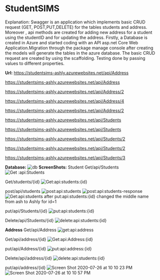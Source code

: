 # StudentSIMS
Explanation:
Swagger is an application which implements basic CRUD request (GET, POST,PUT,DELETE) for the tables students and address. Moreover , api methods are created for adding new address for a student using the studentID and for updating the address.
 Firstly, a Database is created in Azure and  started coding with an API asp.net Core Web Application.Migration through the package manage console after creating the models will generate the tables in the azure database. The basic CRUD request are created by using the scaffolding. Testing done by passing values to different properties.
 
 
 
**Url:** 
https://studentsims-ashly.azurewebsites.net/api/Address

https://studentsims-ashly.azurewebsites.net/api/Address

https://studentsims-ashly.azurewebsites.net/api/Address/2

https://studentsims-ashly.azurewebsites.net/api/Address/4

https://studentsims-ashly.azurewebsites.net/api/Address/2

https://studentsims-ashly.azurewebsites.net/api/Students

https://studentsims-ashly.azurewebsites.net/api/Students

https://studentsims-ashly.azurewebsites.net/api/Students/2

https://studentsims-ashly.azurewebsites.net/api/Students/2

https://studentsims-ashly.azurewebsites.net/api/Students/3

**Database:**
![db](https://user-images.githubusercontent.com/64385395/88472060-79c6b900-cf63-11ea-9ec2-15b0ea9aec92.png)
**ScreenShots:**
Student
Get/api/Students
![Get :api:Students](https://user-images.githubusercontent.com/64385395/88472084-a5e23a00-cf63-11ea-89f3-43a617d347e1.png)

Get/students/{id}
![Get:api:students:{id}](https://user-images.githubusercontent.com/64385395/88472106-c0b4ae80-cf63-11ea-9945-efd4879a9e6c.png)

post/api/students
![post:api:students](https://user-images.githubusercontent.com/64385395/88472124-df1aaa00-cf63-11ea-8526-deabe706bd89.png)
![post:api:students-response](https://user-images.githubusercontent.com/64385395/88472132-eb066c00-cf63-11ea-9487-e4d1704d1253.png)
![Get:api:students after put:api:students:{id} changed the middle name from   ash  to  Ashly  for id=1](https://user-images.githubusercontent.com/64385395/88472154-0f624880-cf64-11ea-92b3-31e757c60b6d.png)

put/api/Students/{id}
![put:api:students:{id}](https://user-images.githubusercontent.com/64385395/88472165-26089f80-cf64-11ea-8c9a-95af6130fec3.png)

Delete/api/Students/{id}
![delete:api:students:{id}](https://user-images.githubusercontent.com/64385395/88472173-36207f00-cf64-11ea-8e4e-d15a1dbf9f1c.png)

**Address**
Get/api/Address
![get:api:address](https://user-images.githubusercontent.com/64385395/88472185-551f1100-cf64-11ea-9123-2cd10719b80f.png)

Get/api/address/{id}
![Get:api:Address:{id}](https://user-images.githubusercontent.com/64385395/88472194-636d2d00-cf64-11ea-9dbc-8f9b7691042d.png)

put/api/Address/{id}
![put:api:address:{id}](https://user-images.githubusercontent.com/64385395/88472199-77b12a00-cf64-11ea-92f8-08d8f2cb53b9.png)

Delete/api/address/{id}
![delete:api:students:{id}](https://user-images.githubusercontent.com/64385395/88472207-8dbeea80-cf64-11ea-91f2-b38906dd78f0.png)


put/api/address/{id}
![Screen Shot 2020-07-26 at 10 10 23 PM](https://user-images.githubusercontent.com/64385395/88476565-66304800-cf8d-11ea-9be1-d5baad4c7733.png)
![Screen Shot 2020-07-26 at 10 10 57 PM](https://user-images.githubusercontent.com/64385395/88476566-69c3cf00-cf8d-11ea-8b44-86d774bd7af2.png)
